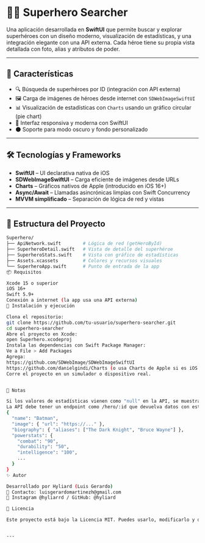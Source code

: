 # 🦸‍♂️ Superhero Searcher

Una aplicación desarrollada en **SwiftUI** que permite buscar y explorar superhéroes con un diseño moderno, visualización de estadísticas, y una integración elegante con una API externa. Cada héroe tiene su propia vista detallada con foto, alias y atributos de poder.

---

## 🚀 Características

- 🔍 Búsqueda de superhéroes por ID (integración con API externa)
- 🖼️ Carga de imágenes de héroes desde internet con `SDWebImageSwiftUI`
- 📊 Visualización de estadísticas con `Charts` usando un gráfico circular (pie chart)
- 📱 Interfaz responsiva y moderna con SwiftUI
- 🌑 Soporte para modo oscuro y fondo personalizado

---

## 🛠️ Tecnologías y Frameworks

- **SwiftUI** – UI declarativa nativa de iOS
- **SDWebImageSwiftUI** – Carga eficiente de imágenes desde URLs
- **Charts** – Gráficos nativos de Apple (introducido en iOS 16+)
- **Async/Await** – Llamadas asincrónicas limpias con Swift Concurrency
- **MVVM simplificado** – Separación de lógica de red y vistas

---

## 📂 Estructura del Proyecto

```bash
Superhero/
├── ApiNetwork.swift        # Lógica de red (getHeroById)
├── SuperheroDetail.swift   # Vista de detalle del superhéroe
├── SuperheroStats.swift    # Vista con gráfico de estadísticas
├── Assets.xcassets         # Colores y recursos visuales
└── SuperheroApp.swift      # Punto de entrada de la app
📦 Requisitos

Xcode 15 o superior
iOS 16+
Swift 5.9+
Conexión a internet (la app usa una API externa)
📲 Instalación y ejecución

Clona el repositorio:
git clone https://github.com/tu-usuario/superhero-searcher.git
cd superhero-searcher
Abre el proyecto en Xcode:
open Superhero.xcodeproj
Instala las dependencias con Swift Package Manager:
Ve a File > Add Packages
Agrega:
https://github.com/SDWebImage/SDWebImageSwiftUI
https://github.com/danielgindi/Charts (o usa Charts de Apple si es iOS 16+)
Corre el proyecto en un simulador o dispositivo real.


📌 Notas

Si los valores de estadísticas vienen como "null" en la API, se muestran como 0.
La API debe tener un endpoint como /hero/:id que devuelva datos con este formato:
{
  "name": "Batman",
  "image": { "url": "https://..." },
  "biography": { "aliases": ["The Dark Knight", "Bruce Wayne"] },
  "powerstats": {
    "combat": "90",
    "durability": "50",
    "intelligence": "100",
    ...
  }
}
✨ Autor

Desarrollado por Hyliard (Luis Gerardo)
📧 Contacto: luisgerardomartinezh@gmail.com
📱 Instagram @hyliarrd / GitHub: @hyliard

📄 Licencia

Este proyecto está bajo la Licencia MIT. Puedes usarlo, modificarlo y distribuirlo con libertad.


---
